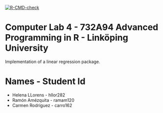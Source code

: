 <!-- badges: start -->
  [![R-CMD-check](https://github.com/helenallorens/heleramcar4/actions/workflows/R-CMD-check.yaml/badge.svg)](https://github.com/helenallorens/heleramcar4/actions/workflows/R-CMD-check.yaml)
<!-- badges: end -->

# Computer Lab 4 - 732A94 Advanced Programming in R - Linköping University

Implementation of a linear regression package.

# Names - Student Id

* Helena LLorens - hllor282
* Ramón Amézquita - ramam120
* Carmen Rodríguez - carro162
